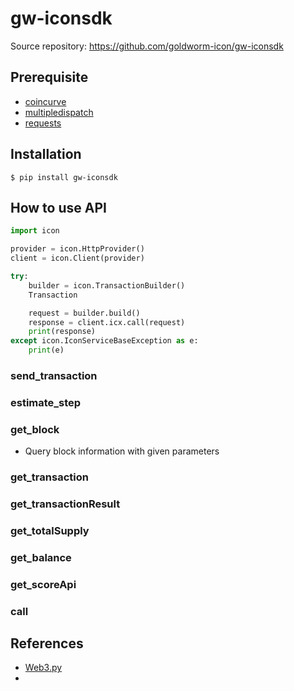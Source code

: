 # gw-iconsdk

Source repository: https://github.com/goldworm-icon/gw-iconsdk

## Prerequisite

* [coincurve](https://pypi.org/project/coincurve/)
* [multipledispatch](https://pypi.org/project/multipledispatch/)
* [requests](https://pypi.org/project/requests/)

## Installation

```
$ pip install gw-iconsdk
```

## How to use API

```python
import icon

provider = icon.HttpProvider()
client = icon.Client(provider)

try:
    builder = icon.TransactionBuilder()
    Transaction

    request = builder.build()
    response = client.icx.call(request)
    print(response)
except icon.IconServiceBaseException as e:
    print(e)
```

### send_transaction

### estimate_step

### get_block

* Query block information with given parameters

### get_transaction

### get_transactionResult

### get_totalSupply

### get_balance

### get_scoreApi

### call

## References

* [Web3.py](https://web3py.readthedocs.io/en/stable/) 
* 